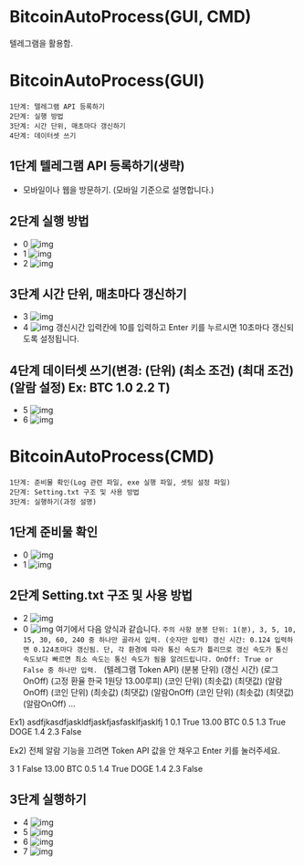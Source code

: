 # BitcoinAutoProcess(GUI, CMD)
텔레그램을 활용함.

# BitcoinAutoProcess(GUI)
```
1단계: 텔레그램 API 등록하기
2단계: 실행 방법
3단계: 시간 단위, 매초마다 갱신하기
4단계: 데이터셋 쓰기
```
## 1단계 텔레그램 API 등록하기(생략)
- 모바일이나 웹을 방문하기. (모바일 기준으로 설명합니다.)

## 2단계 실행 방법
- 0
![img](./image/0.PNG/)
- 1
![img](./image/1.PNG/)
- 2
![img](./image/2.PNG/)
## 3단계 시간 단위, 매초마다 갱신하기
- 3
![img](./image/3.PNG/)
- 4
![img](./image/4.PNG/)
갱신시간 입력칸에 10를 입력하고 Enter 키를 누르시면 10초마다 갱신되도록 설정됩니다.
## 4단계 데이터셋 쓰기(변경: (단위) (최소 조건) (최대 조건) (알람 설정) Ex: BTC 1.0 2.2 T)
- 5
![img](./image/5.PNG/)
- 6
![img](./image/6.PNG/)

# BitcoinAutoProcess(CMD)
```
1단계: 준비물 확인(Log 관련 파일, exe 실행 파일, 셋팅 설정 파일)
2단계: Setting.txt 구조 및 사용 방법
3단계: 실행하기(과정 설명)
```
## 1단계 준비물 확인
- 0
![img](./image/cmd/0.PNG/)
- 1
![img](./image/cmd/1.PNG/)
## 2단계 Setting.txt 구조 및 사용 방법
- 2
![img](./image/cmd/2.PNG/)
- 0
![img](./image/cmd/3.PNG/)
여기에서 다음 양식과 같습니다.
``주의 사항
분봉 단위: 1(분), 3, 5, 10, 15, 30, 60, 240 중 하나만 골라서 입력. (숫자만 입력)
갱신 시간: 0.124 입력하면 0.124초마다 갱신됨. 단, 각 환경에 따라 통신 속도가 틀리므로 갱신 속도가 통신 속도보다 빠르면 최소 속도는 통신 속도가 됨을 알려드립니다.
OnOff: True or False 중 하나만 입력.
``
(텔레그램 Token API)
(분봉 단위) (갱신 시간) (로그OnOff) (고정 환율 한국 1원당 13.00루피)
(코인 단위) (최솟값) (최댓값) (알람OnOff)
(코인 단위) (최솟값) (최댓값) (알람OnOff)
(코인 단위) (최솟값) (최댓값) (알람OnOff)
...

Ex1)
asdfjkasdfjaskldfjaskfjasfasklfjasklfj
1 0.1 True 13.00
BTC 0.5 1.3 True
DOGE 1.4 2.3 False

Ex2) 전체 알람 기능을 끄려면 Token API 값을 안 채우고 Enter 키를 눌러주세요.

3 1 False 13.00
BTC 0.5 1.4 True
DOGE 1.4 2.3 False

## 3단계 실행하기
- 4
![img](./image/cmd/4.PNG/)
- 5
![img](./image/cmd/5.PNG/)
- 6
![img](./image/cmd/6.PNG/)
- 7
![img](./image/cmd/7.PNG/)
